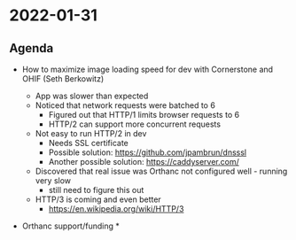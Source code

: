 # 2022-01-31

## Agenda

* How to maximize image loading speed for dev with Cornerstone and OHIF (Seth Berkowitz)
  * App was slower than expected
  * Noticed that network requests were batched to 6
    * Figured out that HTTP/1 limits browser requests to 6
    * HTTP/2 can support more concurrent requests
  * Not easy to run HTTP/2 in dev
    * Needs SSL certificate
    * Possible solution: https://github.com/jpambrun/dnsssl
    * Another possible solution: https://caddyserver.com/
  * Discovered that real issue was Orthanc not configured well - running very slow
    * still need to figure this out
  * HTTP/3 is coming and even better
    * https://en.wikipedia.org/wiki/HTTP/3


* Orthanc support/funding
  * 
